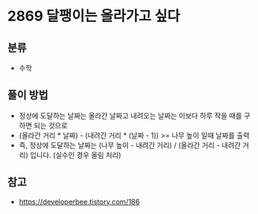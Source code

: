 # 2869 달팽이는 올라가고 싶다

## 분류
- 수학

## 풀이 방법
- 정상에 도달하는 날짜는 올라간 날짜고 내려오는 날짜는 이보다 하루 작을 때를 구하면 되는 것으로
- (올라간 거리 * 날짜) - (내려간 거리 * (날짜 - 1)) >= 나무 높이 일때 날짜를 출력
- 즉, 정상에 도달하는 날짜는 (나무 높이 - 내려간 거리) / (올라간 거리 - 내려간 거리) 입니다. (실수인 경우 올림 처리)

## 참고
- https://developerbee.tistory.com/186
